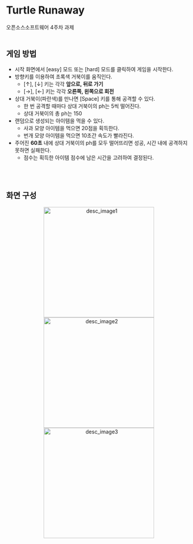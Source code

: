 Turtle Runaway
=============
오픈소스소프트웨어 4주차 과제
<br/>
<br/>

## 게임 방법
- 시작 화면에서 [easy] 모드 또는 [hard] 모드를 클릭하여 게임을 시작한다.
- 방향키를 이용하여 초록색 거북이를 움직인다.
    - [↑], [↓] 키는 각각 **앞으로, 뒤로 가기**
    - [→], [←] 키는 각각 **오른쪽, 왼쪽으로 회전**
- 상대 거북이(파란색)를 만나면 [Space] 키를 통해 공격할 수 있다.
    - 한 번 공격할 때마다 상대 거북이의 ph는 5씩 떨어진다.
    - 상대 거북이의 총 ph는 150
- 랜덤으로 생성되는 아이템을 먹을 수 있다.
    - 사과 모양 아이템을 먹으면 20점을 획득한다.
    - 번개 모양 아이템을 먹으면 10초간 속도가 빨라진다.
- 주어진 **60초** 내에 상대 거북이의 ph를 모두 떨어뜨리면 성공, 시간 내에 공격하지 못하면 실패한다.
    - 점수는 획득한 아이템 점수에 남은 시간을 고려하여 결정된다.
<br/>
<br/>

## 화면 구성
<p align = "center"><img src = "https://github.com/sohxxny/ToyProject/assets/119118662/766b97ac-d6bd-4105-9c01-316768087d95" width = "300px" alt = "desc_image1"></img>
<img src = "https://github.com/sohxxny/ToyProject/assets/119118662/992772a9-48c8-4bc0-bc61-f7807a1e62e4" width = "300px" alt = "desc_image2"></img>
<img src = "https://github.com/sohxxny/ToyProject/assets/119118662/b3c34f0c-7ff2-4320-8966-36fd9c82342f" width = "300px" alt = "desc_image3"></img></p>